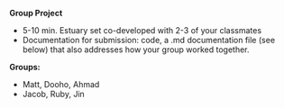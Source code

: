 **Group Project**
- 5-10 min. Estuary set co-developed with 2-3 of your classmates
- Documentation for submission: code, a .md documentation file (see below) that also addresses how your group worked together.

**Groups:**
- Matt, Dooho, Ahmad
- Jacob, Ruby, Jin
